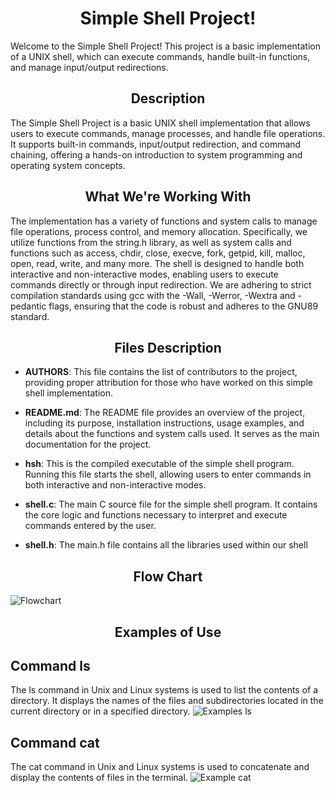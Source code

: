 <h1  align="center"> Simple Shell Project! </h1>
Welcome to the Simple Shell Project! This project is a basic implementation of a UNIX shell, which can execute commands, handle built-in functions, and manage input/output redirections.

<h2 align="center">Description</h2>
The Simple Shell Project is a basic UNIX shell implementation that allows users to execute commands, manage processes, and handle file operations. It supports built-in commands, input/output redirection, and command chaining, offering a hands-on introduction to system programming and operating system concepts.

<h2  align="center">What We're Working With</h2> 
The implementation has a variety of functions and system calls to manage file operations, process control, and memory allocation. Specifically, we utilize functions from the string.h library, as well as system calls and functions such as access, chdir, close, execve, fork, getpid, kill, malloc, open, read, write, and many more. The shell is designed to handle both interactive and non-interactive modes, enabling users to execute commands directly or through input redirection. We are adhering to strict compilation standards using 
gcc with the -Wall, -Werror, -Wextra and -pedantic flags, ensuring that the code is robust and adheres to the GNU89 standard.

<h2  align="center">Files Description</h2>

- **AUTHORS**: This file contains the list of contributors to the project, providing proper attribution for those who have worked on this simple shell implementation.
  
- **README.md**: The README file provides an overview of the project, including its purpose, installation instructions, usage examples, and details about the functions and system calls used. It serves as the main documentation for the project.
  
- **hsh**: This is the compiled executable of the simple shell program. Running this file starts the shell, allowing users to enter commands in both interactive and non-interactive modes.
  
- **shell.c**: The main C source file for the simple shell program. It contains the core logic and functions necessary to interpret and execute commands entered by the user.

- **shell.h**: The main.h file contains all the libraries used within our shell

<h2  align="center">Flow Chart</h2>
  <img src="https://github.com/user-attachments/assets/965fe6f7-67dd-4ed1-bab5-c37b1501b162" alt="Flowchart">

<h2  align="center">Examples of Use</h2>

<h2 align="left">Command ls</h2>
The ls command in Unix and Linux systems is used to list the contents of a directory. 
It displays the names of the files and subdirectories located in the current directory or in a specified directory.
<img src="https://github.com/user-attachments/assets/c7a42ff1-6c72-4948-ab98-96221d01e165" alt="Examples ls">
<br>
<h2 align="left">Command cat</h2>
The cat command in Unix and Linux systems is used to concatenate and display the contents of files in the terminal.
<img src= "https://github.com/user-attachments/assets/9b9e8e86-6ecb-44a5-97e3-c4b9bb9b65d3" alt="Example cat">
